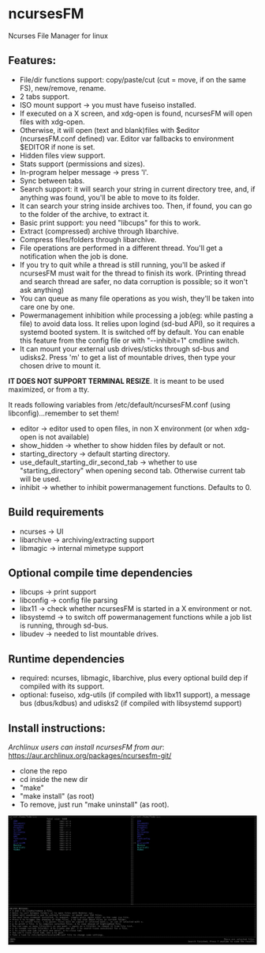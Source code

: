 # ncursesFM
Ncurses File Manager for linux

## Features:

* File/dir functions support: copy/paste/cut (cut = move, if on the same FS), new/remove, rename.
* 2 tabs support.
* ISO mount support -> you must have fuseiso installed.
* If executed on a X screen, and xdg-open is found, ncursesFM will open files with xdg-open.
* Otherwise, it will open (text and blank)files with $editor (ncursesFM.conf defined) var. Editor var fallbacks to environment $EDITOR if none is set.
* Hidden files view support.
* Stats support (permissions and sizes).
* In-program helper message -> press 'l'.
* Sync between tabs.
* Search support: it will search your string in current directory tree, and, if anything was found, you'll be able to move to its folder.
* It can search your string inside archives too. Then, if found, you can go to the folder of the archive, to extract it.
* Basic print support: you need "libcups" for this to work.
* Extract (compressed) archive through libarchive.
* Compress files/folders through libarchive.
* File operations are performed in a different thread. You'll get a notification when the job is done.
* If you try to quit while a thread is still running, you'll be asked if ncursesFM must wait for the thread to finish its work. (Printing thread and search thread are safer, no data corruption is possible; so it won't ask anything)
* You can queue as many file operations as you wish, they'll be taken into care one by one.
* Powermanagement inhibition while processing a job(eg: while pasting a file) to avoid data loss. It relies upon logind (sd-bud API), so it requires a systemd booted system.
It is switched off by default. You can enable this feature from the config file or with "--inhibit=1" cmdline switch.
* It can mount your external usb drives/sticks through sd-bus and udisks2. Press 'm' to get a list of mountable drives, then type your chosen drive to mount it.

**IT DOES NOT SUPPORT TERMINAL RESIZE**. It is meant to be used maximized, or from a tty.

It reads following variables from /etc/default/ncursesFM.conf (using libconfig)...remember to set them!
* editor -> editor used to open files, in non X environment (or when xdg-open is not available)
* show_hidden -> whether to show hidden files by default or not.
* starting_directory -> default starting directory.
* use_default_starting_dir_second_tab -> whether to use "starting_directory" when opening second tab. Otherwise current tab will be used.
* inhibit -> whether to inhibit powermanagement functions. Defaults to 0.


## Build requirements

* ncurses    -> UI
* libarchive -> archiving/extracting support
* libmagic   -> internal mimetype support

## Optional compile time dependencies

* libcups   -> print support
* libconfig -> config file parsing
* libx11    -> check whether ncursesFM is started in a X environment or not.
* libsystemd    -> to switch off powermanagement functions while a job list is running, through sd-bus.
* libudev   -> needed to list mountable drives.

## Runtime dependencies

* required: ncurses, libmagic, libarchive, plus every optional build dep if compiled with its support.
* optional: fuseiso, xdg-utils (if compiled with libx11 support), a message bus (dbus/kdbus) and udisks2 (if compiled with libsystemd support)

## Install instructions:

*Archlinux users can install ncursesFM from aur*: https://aur.archlinux.org/packages/ncursesfm-git/

* clone the repo
* cd inside the new dir
* "make"
* "make install" (as root)
* To remove, just run "make uninstall" (as root).

![Alt text](ncursesfm.png?raw=true)